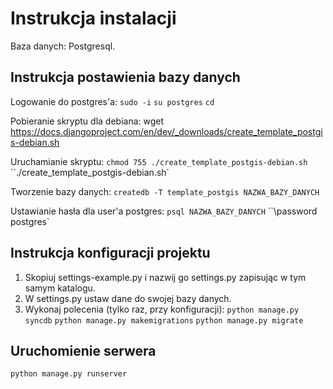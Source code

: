 Instrukcja instalacji
===========================

Baza danych: Postgresql.


Instrukcja postawienia bazy danych
-------------------------

Logowanie do postgres'a:
`sudo -i`
`su postgres`
`cd`

Pobieranie skryptu dla debiana:
wget https://docs.djangoproject.com/en/dev/_downloads/create_template_postgis-debian.sh

Uruchamianie skryptu:
`chmod 755 ./create_template_postgis-debian.sh`
``./create_template_postgis-debian.sh`

Tworzenie bazy danych:
`createdb -T template_postgis NAZWA_BAZY_DANYCH`

Ustawianie hasła dla user'a postgres:
`psql NAZWA_BAZY_DANYCH`
``\password postgres`




Instrukcja konfiguracji projektu
-------------------------


1. Skopiuj settings-example.py i nazwij go settings.py zapisując w tym samym katalogu.
2. W settings.py ustaw dane do swojej bazy danych.
3. Wykonaj polecenia (tylko raz, przy konfiguracji):
`python manage.py syncdb`
`python manage.py makemigrations`
`python manage.py migrate`

Uruchomienie serwera
-------------------------

`python manage.py runserver`
